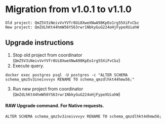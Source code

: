 # Migration from v1.0.1 to v1.1.0
```
Old project: QmZ5V3iNeivVvYVfr8Ui8XweXNwA98KpEo1rg55XiFvCbz
New project: QmZdLhKt44hmW56YS63rwr1NbkyGuG224oHjFypeXUiahW
```


## Upgrade instructions
 1) Stop old project from coordinator (`QmZ5V3iNeivVvYVfr8Ui8XweXNwA98KpEo1rg55XiFvCbz`)
 2) Execute query.

```
docker exec postgres psql -U postgres -c "ALTER SCHEMA schema_qmz5v3ineivvvyv RENAME TO schema_qmzdlhkt44hmw56;"
```
 3) Run new project from coordinator (`QmZdLhKt44hmW56YS63rwr1NbkyGuG224oHjFypeXUiahW`)

#### RAW Upgrade command. For Native requests.
`ALTER SCHEMA schema_qmz5v3ineivvvyv RENAME TO schema_qmzdlhkt44hmw56;`
